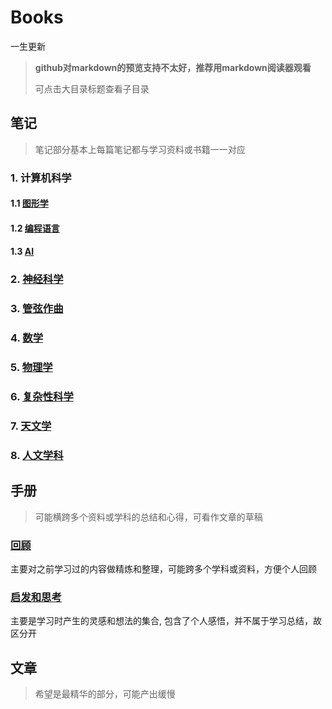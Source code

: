 # Books

一生更新

> **github对markdown的预览支持不太好，推荐用markdown阅读器观看**
>
> 可点击大目录标题查看子目录

## 笔记

> 笔记部分基本上每篇笔记都与学习资料或书籍一一对应

### 1. 计算机科学

#### 1.1 [图形学](ComputerScience/graphics/readme.md)

#### 1.2 [编程语言](ComputerScience/ProgrammingLanguage/readme.md)

#### 1.3 [AI](ComputerScience/AI/readme.md)

### 2. [神经科学](NeuroScience/readme.md)

### 3. [管弦作曲](OrchestralComposition/readme.md)

### 4. [数学](Math/readme.md)

### 5. [物理学](Physics/readme.md)

### 6. [复杂性科学](Complexity/readme.md)

### 7. [天文学](Astronomy/readme.md)

### 8. [人文学科](Humanities/readme.md)

## 手册

> 可能横跨多个资料或学科的总结和心得，可看作文章的草稿

### [回顾](pamphlet/reviews/readme.md)

主要对之前学习过的内容做精炼和整理，可能跨多个学科或资料，方便个人回顾

### [启发和思考](pamphlet/thinking/readme.md)

主要是学习时产生的灵感和想法的集合, 包含了个人感悟，并不属于学习总结，故区分开

## 文章

> 希望是最精华的部分，可能产出缓慢
